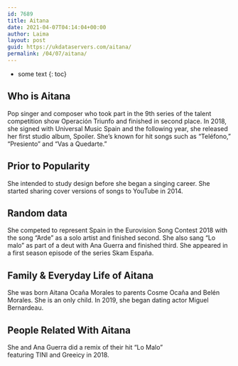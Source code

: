 ```yaml
---
id: 7689
title: Aitana
date: 2021-04-07T04:14:04+00:00
author: Laima
layout: post
guid: https://ukdataservers.com/aitana/
permalink: /04/07/aitana/
---
```


* some text
{: toc}


## Who is Aitana
                  
                  
                  
Pop singer and composer who took part in the 9th series of the talent competition show Operación Triunfo and finished in second place. In 2018, she signed with Universal Music Spain and the following year, she released her first studio album, Spoiler. She&#8217;s known for hit songs such as &#8220;Teléfono,&#8221; &#8220;Presiento&#8221; and &#8220;Vas a Quedarte.&#8221;
                  
              
            
              
            
                
                
                
## Prior to Popularity
                  
                  
                  
She intended to study design before she began a singing career. She started sharing cover versions of songs to YouTube in 2014. 
                  
              
            
              
            
                
                
                
## Random data
                  
                  
                  
She competed to represent Spain in the Eurovision Song Contest 2018 with the song &#8220;Arde&#8221; as a solo artist and finished second. She also sang &#8220;Lo malo&#8221; as part of a deut with Ana Guerra and finished third. She appeared in a first season episode of the series Skam España. 
                  
              
            
              
            
                
                
                
## Family & Everyday Life of Aitana
                  
                  
                  
She was born Aitana Ocaña Morales to parents Cosme Ocaña and Belén Morales. She is an only child. In 2019, she began dating actor Miguel Bernardeau. 
                  
              
            
              
            
                
                
                
## People Related With Aitana
                  
                  
                  
She and Ana Guerra did a remix of their hit &#8220;Lo Malo&#8221; featuring TINI and Greeicy in 2018.
                  
              
            
              
            
                
              
            
              
              
            
            
              
            
          
          
          